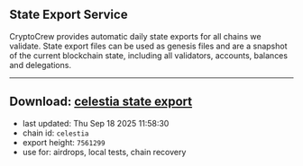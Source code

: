 ## State Export Service
CryptoCrew provides automatic daily state exports for all chains we validate. State export files can be used as genesis files and are a snapshot of the current blockchain state, including all validators, accounts, balances and delegations.

---
**Download: [celestia state export](https://dl-eu2.ccvalidators.com/SERVICE/celestia/celestia_export_7561299.json)**
---

- last updated: Thu Sep 18 2025 11:58:30
- chain id: `celestia`
- export height: `7561299`
- use for: airdrops, local tests, chain recovery
